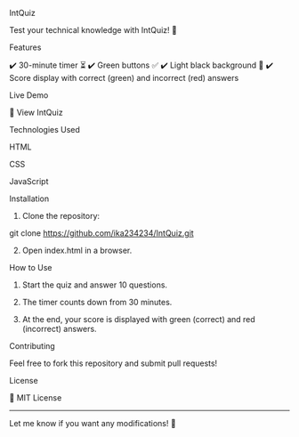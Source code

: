 IntQuiz



Test your technical knowledge with IntQuiz! 🚀

Features

✔️ 30-minute timer ⏳
✔️ Green buttons ✅
✔️ Light black background 🖤
✔️ Score display with correct (green) and incorrect (red) answers

Live Demo

🔗 View IntQuiz

Technologies Used

HTML

CSS

JavaScript


Installation

1. Clone the repository:

git clone https://github.com/ika234234/IntQuiz.git


2. Open index.html in a browser.



How to Use

1. Start the quiz and answer 10 questions.


2. The timer counts down from 30 minutes.


3. At the end, your score is displayed with green (correct) and red (incorrect) answers.



Contributing

Feel free to fork this repository and submit pull requests!

License

📜 MIT License


---

Let me know if you want any modifications! 🚀

